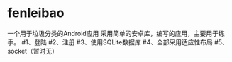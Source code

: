 # fenleibao
一个用于垃圾分类的Android应用
采用简单的安卓库，编写的应用，主要用于练手。
  #1、登陆
  #2、注册
  #3、使用SQLite数据库
  #4、全部采用适应性布局
  #5、socket（暂时无）

